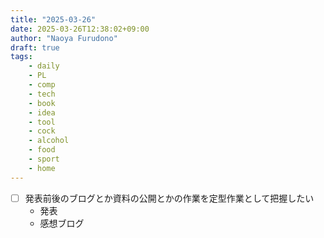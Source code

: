 ```yaml
---
title: "2025-03-26"
date: 2025-03-26T12:38:02+09:00
author: "Naoya Furudono"
draft: true
tags:
    - daily
    - PL
    - comp
    - tech
    - book
    - idea
    - tool
    - cock
    - alcohol
    - food
    - sport
    - home
---
```


- [ ] 発表前後のブログとか資料の公開とかの作業を定型作業として把握したい
  - 発表
  - 感想ブログ
